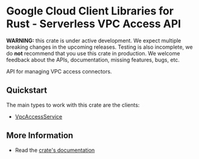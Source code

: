 # Google Cloud Client Libraries for Rust - Serverless VPC Access API

<!-- Code generated by sidekick. DO NOT EDIT. -->

**WARNING:** this crate is under active development. We expect multiple breaking
changes in the upcoming releases. Testing is also incomplete, we do **not**
recommend that you use this crate in production. We welcome feedback about the
APIs, documentation, missing features, bugs, etc.

API for managing VPC access connectors.

## Quickstart

The main types to work with this crate are the clients:

- [VpcAccessService]

## More Information

- Read the [crate's documentation](https://docs.rs/google-cloud-vpcaccess-v1/latest/google-cloud-vpcaccess-v1)

[VpcAccessService]: https://docs.rs/google-cloud-vpcaccess-v1/latest/google_cloud_vpcaccess_v1/client/struct.VpcAccessService.html
